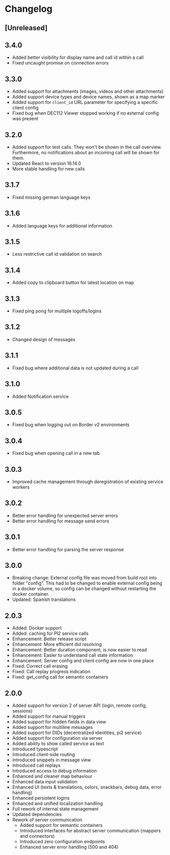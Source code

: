 # Changelog

## [Unreleased]

## 3.4.0

* Added better visibility for display name and call id within a call
* Fixed uncaught promise on connection errors

## 3.3.0

* Added support for attachments (images, videos and other attachments)
* Added support device types and device names, shown as a map marker
* Added support for `client_id` URL parameter for specifying a specific client config
* Fixed bug when DEC112 Viewer stopped working if no external config was present

## 3.2.0

* Added support for test calls. They won't be shown in the call overview. \
Furthermore, no notifications about an incoming call will be shown for them.
* Updated React to version 16.14.0
* More stable handling for new calls

## 3.1.7

* Fixed missing german language keys

## 3.1.6

* Added language keys for additional information

## 3.1.5

* Less restrictive call id validation on search

## 3.1.4

* Added copy to clipboard button for latest location on map

## 3.1.3

* Fixed ping pong for multiple logoffs/logins

## 3.1.2

* Changed design of messages

## 3.1.1

* Fixed bug where additional data is not updated during a call

## 3.1.0

* Added Notification service

## 3.0.5

* Fixed bug when logging out on Border v2 environments

## 3.0.4

* Fixed bug when opening call in a new tab

## 3.0.3

* Improved cache management through deregistration of existing service workers

## 3.0.2

* Better error handling for unexpected server errors
* Better error handling for message send errors

## 3.0.1

* Better error handling for parsing the server response

## 3.0.0

* Breaking change: External config file was moved from build root into folder "config". This had to be changed to enable external config being in a docker volume, so config can be changed without restarting the docker container.
* Updated: Spanish translations

## 2.0.3

* Added: Docker support
* Added: caching for PI2 service calls
* Enhancement: Better release script
* Enhancement: More efficient did resolving
* Enhancement: Better duration component, is now easier to read
* Enhancement: Easier to understand call state information
* Enhancement: Server config and client config are now in one place
* Fixed: Correct call erasing
* Fixed: Call replay progress indication
* Fixed: get_config call for semantic containers

## 2.0.0

* Added support for version 2 of server API (login, remote config, sessions)
* Added support for manual triggers
* Added support for hidden fields in data view
* Added support for multiline messages
* Added support for DIDs (decentralized identities, pi2 service)
* Added support for configuration via server
* Added ability to show called service as text
* Introduced typescript
* Introduced client-side routing
* Introduced snippets in message view
* Introduced call replays
* Introduced access to debug information
* Enhanced and cleaner map behaviour
* Enhanced data input validation
* Enhanced UI (texts & translations, colors, snackbars, debug data, error handling)
* Enhanced persistent logins
* Enhanced and unified localization handling
* Full rework of internal state management
* Updated dependencies
* Rework of server communication
  * Added support for semantic containers
  * Introduced interfaces for abstract server communication (mappers and connectors)
  * Introduced zero configuration endpoints
  * Enhanced server error handling (500 and 404)